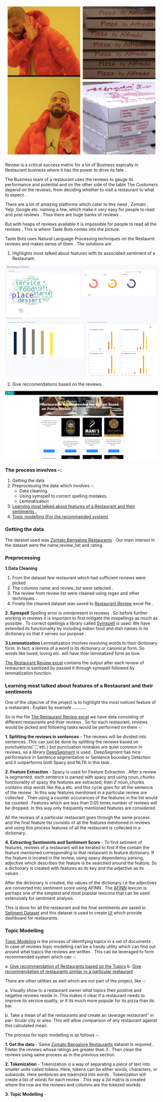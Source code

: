 
![alt text](/Image/alfredo.jpg)

Review is a critical success metric for a lot of Business espically in Restaurant business where it has the power to drive its fate . 

The Business team of a restaurant uses the reviews to gauge its performance and potential and on the other side of the table The Customers depend on the reviews, from deciding whether to visit a restaurant to what to expect .

There are a lot of amazing platforms which cater to this need , Zomato , Yelp ,Google etc. naming a few, which make it very easy for people to read and post reviews . Thus there are huge banks of reviews . 

But with heaps of reviews available it is impossible for people to read all the reviews . This is where Taste Bots comes into the picture.


Taste Bots uses Natural Language Processing techniques on the Restaurnt reviews and makes sense of them . The solutions are

1) <a name="top1">Highlights most talked about features with its associated sentiment of a Restaurant.</a>

![alt text](/Image/blog1.png)
![alt text](/Image/blog3.png)

2) <a name="top2">Give reccomendations based on the reviews.</a>

![alt text](/Image/blog2.png)

### The process involves -:
1. Getting the data
2. Preprocessing the date which involves -:
      - Data cleaning.
      - Using symspell to correct spelling mistakes.
      - Lemmatization
3. [Learning most talked about features of a Restaurant and their sentiments .](#top1)  
4. [Topic modelling (For the recommended system)](#top2)


### Getting the data
The dataset used was <a href="https://www.kaggle.com/himanshupoddar/zomato-bangalore-restaurants">Zomato Bangalore Restaurants</a> .
Our main interest in the dataset were the  name,review_list and rating.

### Preprocessing
**1.Data Cleaning**
1. From the dataset few restaurant which had sufficient reviews were picked .
2. The columns name and review_list were selected .
3. The review from review list were cleaned using regex and other techniques .
4. Finally the cleaned dataset was saved to <a name='rest_excel' href="https://github.com/codedribbler/Taste-Bots/blob/master/Code/Restaurant_Review.xlsx">Restaurant Review</a> excel file .


**2. Symspell**
Spelling error is omnipresent in reviews . So before further working in reviews it is important to first mitigate the mispellings as much as possible .
To correct spellings a library called <a href="https://github.com/wolfgarbe/SymSpell">Symspell</a> is used. We have extended its functionality by including indian food and dish names in its dictionary so that it serves our purpose .

**3.Lemmatization**
Lemmatization involves resolving words to their dictionary form. In fact, a lemma of a word is its dictionary or canonical form. So words like loved, loving etc. will have thier lemmatized form as love.

[The Restaurant Review excel](#rest_excel) contains the output after each review of restaurant is sanitized by passed it through symspell followed by lemmatization function. 


### Learning most talked about features of a Restaurant and their sentiments

One of the objecive of the project is to highlight the most noticed feature of a restaurant .
Explain by example ...........



So in the file [The Restaurant Review excel](#rest_excel) we have data consisting of different restaurants and thier reviews . So for each restaurant, reviews would be picked and following tasks would be performed on them -:

**1. Splitting the reviews in sentences** - The reviews will be divided into sentences. This can just be done by splitting the reviews based on punctuations('.',','etc.) but punctuation mistakes are quiet common in reviews, so a library <a href="https://github.com/notAI-tech/deepsegment">DeepSegment</a> is used . DeepSegment has nice performance in Sentence segmentation or Sentence boundary Detection and it outperforms both Spacy and NLTK in this task .

**2. Feature Extraction** - Spacy is used for Feature Extraction . After a review is segmented, each sentence is parsed with spacy and using noun_chunks functionality of spacy the features are extracted, then if noun_chunks contains stop words like the,a etc. and this cycle goes for all the sentence of the review . In this way features mentioned in a particular review are collected . Then using a counter occurances of the features in the list would be counted . Features which are less than 0.05 times number of reviews will be dropped. In this way only frequently mentioned features are considered.

All the reviews of a particular restaurant goes through the same process and the final feature list consists of all the features mentioned in reviews and using this process features of all the restaurant is collected in a dictionary.


**4. Extracting Sentiments and Sentiment Score** - To find setiment of features, reviews of a restaurant will be iterated to find if the contain the feature mentioned corresponding to that restaurant in feature dictionary. If the feature is located in the review, using spacy dependency parsing, adjective which describes the feature is be searched around the feature. So a dictionary is created with features as its key and the adjective as its values .

After the dictionary is created, the values of the dictionary i.e the adjectives are converted into sentiment score using AFINN .  The <a href="https://pypi.org/project/afinn/">AFINN</a> lexicon is perhaps one of the simplest and most popular lexicons that
can be used extensively for sentiment analysis.

This is done for all the restaurant and the final sentiments are saved in <a href="https://github.com/codedribbler/Taste-Bots/blob/master/Code/sentiment_matrix.xlsx">Setiment Dataset</a> and this dataset is used to create [UI](#top1) which provide dashboard for restaurants.



### Topic Modelling

<a href="https://en.wikipedia.org/wiki/Topic_model#:~:text=In%20machine%20learning%20and%20natural,structures%20in%20a%20text%20body.">Topic Modeling</a> is the process of identifying topics in a set of documents . In case of reviews topic modelling can be a handy utility which can find out around what topics the reviews are written . This can be leveraged to form recommended system which can -:

a. [Give recommendation of Restaurants based on the Topics](#top2)
b. [Give recommendation of restaurants similar ro a particular restaurant](#top2) 

There are other utilities as well which are not part of the project, like -:

a. Visually show to a restaurant owner what topics their positive and negative
reviews reside in. This makes it clear if a restaurant needs to improve its service
quality, or if its much more popular for its pizza than its bar.

b. Take a mean of all the restaurants and create an \average restaurant" in par-
ticular city or area. This will allow comparison of any restaurant against this
calculated mean.


The process for topic modelling is as follows -:


**1. Get the data** - Same <a href="https://www.kaggle.com/himanshupoddar/zomato-bangalore-restaurants">Zomato Bangalore Restaurants</a> dataset is required . Fileter the reviews whose ratings are greater than 3 . Then clean the reviews using same process as in the previous section.

**2. Tokenization** - Tokenization is a way of separating a piece of text into smaller units called tokens. Here, tokens can be either words, characters, or subwords. Here sentences are tokenized into words . Tokenization will create a list of words for each review . This way a 2d matrix is created where the row are the reviews and columns are the tokezed workds . 

**3. Topic Modelling** -  


